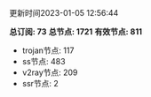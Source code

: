 更新时间2023-01-05 12:56:44

**总订阅: 73**
**总节点: 1721**
**有效节点: 811**
- trojan节点: 117
- ss节点: 483
- v2ray节点: 209
- ssr节点: 2
